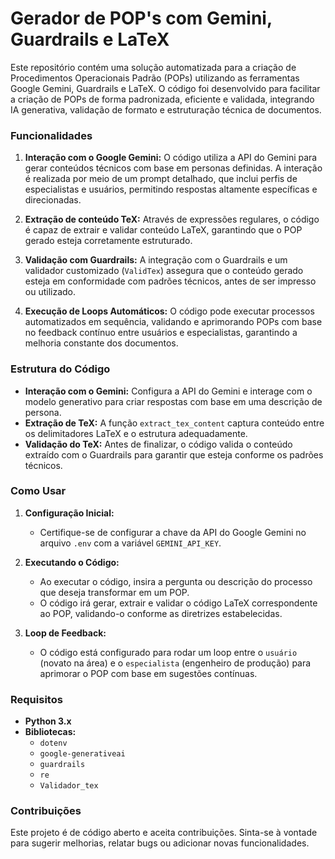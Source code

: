# Gerador de POP's com Gemini, Guardrails e LaTeX

Este repositório contém uma solução automatizada para a criação de Procedimentos Operacionais Padrão (POPs) utilizando as ferramentas Google Gemini, Guardrails e LaTeX. O código foi desenvolvido para facilitar a criação de POPs de forma padronizada, eficiente e validada, integrando IA generativa, validação de formato e estruturação técnica de documentos.

### Funcionalidades

1. **Interação com o Google Gemini:** O código utiliza a API do Gemini para gerar conteúdos técnicos com base em personas definidas. A interação é realizada por meio de um prompt detalhado, que inclui perfis de especialistas e usuários, permitindo respostas altamente específicas e direcionadas.

2. **Extração de conteúdo TeX:** Através de expressões regulares, o código é capaz de extrair e validar conteúdo LaTeX, garantindo que o POP gerado esteja corretamente estruturado.

3. **Validação com Guardrails:** A integração com o Guardrails e um validador customizado (`ValidTex`) assegura que o conteúdo gerado esteja em conformidade com padrões técnicos, antes de ser impresso ou utilizado.

4. **Execução de Loops Automáticos:** O código pode executar processos automatizados em sequência, validando e aprimorando POPs com base no feedback contínuo entre usuários e especialistas, garantindo a melhoria constante dos documentos.

### Estrutura do Código

- **Interação com o Gemini:** Configura a API do Gemini e interage com o modelo generativo para criar respostas com base em uma descrição de persona.
- **Extração de TeX:** A função `extract_tex_content` captura conteúdo entre os delimitadores LaTeX e o estrutura adequadamente.
- **Validação do TeX:** Antes de finalizar, o código valida o conteúdo extraído com o Guardrails para garantir que esteja conforme os padrões técnicos.

### Como Usar

1. **Configuração Inicial:** 
   - Certifique-se de configurar a chave da API do Google Gemini no arquivo `.env` com a variável `GEMINI_API_KEY`.
   
2. **Executando o Código:**
   - Ao executar o código, insira a pergunta ou descrição do processo que deseja transformar em um POP.
   - O código irá gerar, extrair e validar o código LaTeX correspondente ao POP, validando-o conforme as diretrizes estabelecidas.

3. **Loop de Feedback:**
   - O código está configurado para rodar um loop entre o `usuário` (novato na área) e o `especialista` (engenheiro de produção) para aprimorar o POP com base em sugestões contínuas.

### Requisitos

- **Python 3.x**
- **Bibliotecas:** 
  - `dotenv`
  - `google-generativeai`
  - `guardrails`
  - `re`
  - `Validador_tex`

### Contribuições

Este projeto é de código aberto e aceita contribuições. Sinta-se à vontade para sugerir melhorias, relatar bugs ou adicionar novas funcionalidades.
